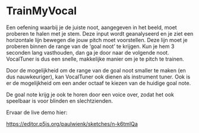 # TrainMyVocal


Een oefening waarbij je de juiste noot, aangegeven in het beeld, moet proberen te halen met je stem. Deze input wordt geanalyseerd en je ziet een horizontale lijn bewegen die jouw pitch moet voorstellen.
Deze lijn moet je proberen binnen de range van de ‘goal noot’ te krijgen. Kun je hem 3 seconden lang vasthouden, dan ga je door naar de volgende noot. VocalTuner is dus een snelle, makkelijke manier om je te pitch te trainen.

Door de mogelijkheid om de range van de goal noot smaller te maken (en dus nauwkeuriger), kan VocalTuner ook dienen als instrument tuner. Ook is er de mogelijkheid om een ander octaaf te kiezen van de huidige goal note.

De goal note krijg je ook te horen door een voice over, zodat het ook speelbaar is voor blinden en slechtzienden.


Ervaar de live demo hier:

https://editor.p5js.org/paulwienk/sketches/n-k6tmlQa